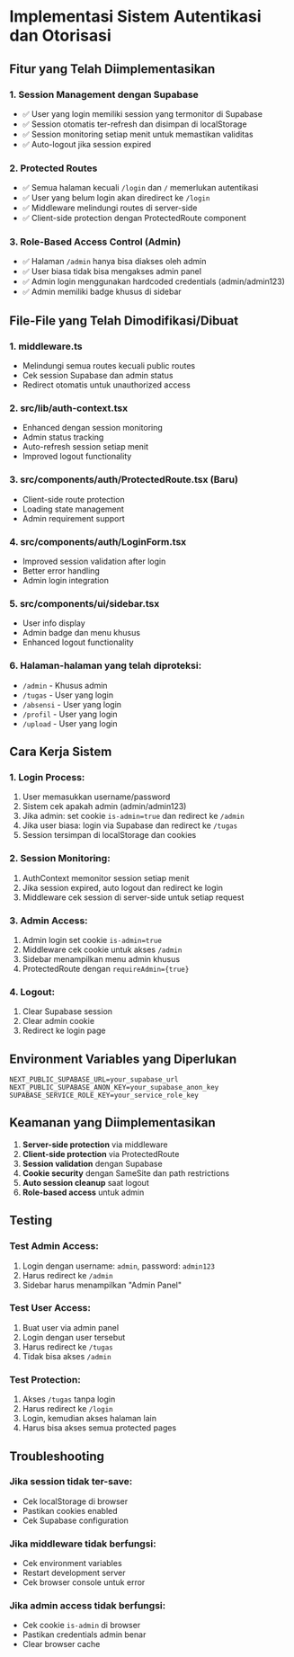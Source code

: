 # Implementasi Sistem Autentikasi dan Otorisasi

## Fitur yang Telah Diimplementasikan

### 1. Session Management dengan Supabase
- ✅ User yang login memiliki session yang termonitor di Supabase
- ✅ Session otomatis ter-refresh dan disimpan di localStorage
- ✅ Session monitoring setiap menit untuk memastikan validitas
- ✅ Auto-logout jika session expired

### 2. Protected Routes
- ✅ Semua halaman kecuali `/login` dan `/` memerlukan autentikasi
- ✅ User yang belum login akan diredirect ke `/login`
- ✅ Middleware melindungi routes di server-side
- ✅ Client-side protection dengan ProtectedRoute component

### 3. Role-Based Access Control (Admin)
- ✅ Halaman `/admin` hanya bisa diakses oleh admin
- ✅ User biasa tidak bisa mengakses admin panel
- ✅ Admin login menggunakan hardcoded credentials (admin/admin123)
- ✅ Admin memiliki badge khusus di sidebar

## File-File yang Telah Dimodifikasi/Dibuat

### 1. **middleware.ts**
- Melindungi semua routes kecuali public routes
- Cek session Supabase dan admin status
- Redirect otomatis untuk unauthorized access

### 2. **src/lib/auth-context.tsx**
- Enhanced dengan session monitoring
- Admin status tracking
- Auto-refresh session setiap menit
- Improved logout functionality

### 3. **src/components/auth/ProtectedRoute.tsx** (Baru)
- Client-side route protection
- Loading state management
- Admin requirement support

### 4. **src/components/auth/LoginForm.tsx**
- Improved session validation after login
- Better error handling
- Admin login integration

### 5. **src/components/ui/sidebar.tsx**
- User info display
- Admin badge dan menu khusus
- Enhanced logout functionality

### 6. **Halaman-halaman yang telah diproteksi:**
- `/admin` - Khusus admin
- `/tugas` - User yang login
- `/absensi` - User yang login  
- `/profil` - User yang login
- `/upload` - User yang login

## Cara Kerja Sistem

### 1. **Login Process:**
1. User memasukkan username/password
2. Sistem cek apakah admin (admin/admin123)
3. Jika admin: set cookie `is-admin=true` dan redirect ke `/admin`
4. Jika user biasa: login via Supabase dan redirect ke `/tugas`
5. Session tersimpan di localStorage dan cookies

### 2. **Session Monitoring:**
1. AuthContext memonitor session setiap menit
2. Jika session expired, auto logout dan redirect ke login
3. Middleware cek session di server-side untuk setiap request

### 3. **Admin Access:**
1. Admin login set cookie `is-admin=true`
2. Middleware cek cookie untuk akses `/admin`
3. Sidebar menampilkan menu admin khusus
4. ProtectedRoute dengan `requireAdmin={true}`

### 4. **Logout:**
1. Clear Supabase session
2. Clear admin cookie
3. Redirect ke login page

## Environment Variables yang Diperlukan

```env
NEXT_PUBLIC_SUPABASE_URL=your_supabase_url
NEXT_PUBLIC_SUPABASE_ANON_KEY=your_supabase_anon_key
SUPABASE_SERVICE_ROLE_KEY=your_service_role_key
```

## Keamanan yang Diimplementasikan

1. **Server-side protection** via middleware
2. **Client-side protection** via ProtectedRoute
3. **Session validation** dengan Supabase
4. **Cookie security** dengan SameSite dan path restrictions
5. **Auto session cleanup** saat logout
6. **Role-based access** untuk admin

## Testing

### Test Admin Access:
1. Login dengan username: `admin`, password: `admin123`
2. Harus redirect ke `/admin`
3. Sidebar harus menampilkan "Admin Panel"

### Test User Access:
1. Buat user via admin panel
2. Login dengan user tersebut
3. Harus redirect ke `/tugas`
4. Tidak bisa akses `/admin`

### Test Protection:
1. Akses `/tugas` tanpa login
2. Harus redirect ke `/login`
3. Login, kemudian akses halaman lain
4. Harus bisa akses semua protected pages

## Troubleshooting

### Jika session tidak ter-save:
- Cek localStorage di browser
- Pastikan cookies enabled
- Cek Supabase configuration

### Jika middleware tidak berfungsi:
- Cek environment variables
- Restart development server
- Cek browser console untuk error

### Jika admin access tidak berfungsi:
- Cek cookie `is-admin` di browser
- Pastikan credentials admin benar
- Clear browser cache
